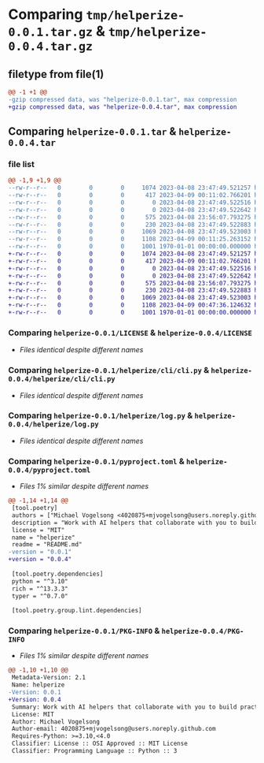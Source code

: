 # Comparing `tmp/helperize-0.0.1.tar.gz` & `tmp/helperize-0.0.4.tar.gz`

## filetype from file(1)

```diff
@@ -1 +1 @@
-gzip compressed data, was "helperize-0.0.1.tar", max compression
+gzip compressed data, was "helperize-0.0.4.tar", max compression
```

## Comparing `helperize-0.0.1.tar` & `helperize-0.0.4.tar`

### file list

```diff
@@ -1,9 +1,9 @@
--rw-r--r--   0        0        0     1074 2023-04-08 23:47:49.521257 helperize-0.0.1/LICENSE
--rw-r--r--   0        0        0      417 2023-04-09 00:11:02.766201 helperize-0.0.1/README.md
--rw-r--r--   0        0        0        0 2023-04-08 23:47:49.522516 helperize-0.0.1/helperize/__init__.py
--rw-r--r--   0        0        0        0 2023-04-08 23:47:49.522642 helperize-0.0.1/helperize/cli/__init__.py
--rw-r--r--   0        0        0      575 2023-04-08 23:56:07.793275 helperize-0.0.1/helperize/cli/cli.py
--rw-r--r--   0        0        0      230 2023-04-08 23:47:49.522883 helperize-0.0.1/helperize/interface.py
--rw-r--r--   0        0        0     1069 2023-04-08 23:47:49.523003 helperize-0.0.1/helperize/log.py
--rw-r--r--   0        0        0     1108 2023-04-09 00:11:25.263152 helperize-0.0.1/pyproject.toml
--rw-r--r--   0        0        0     1001 1970-01-01 00:00:00.000000 helperize-0.0.1/PKG-INFO
+-rw-r--r--   0        0        0     1074 2023-04-08 23:47:49.521257 helperize-0.0.4/LICENSE
+-rw-r--r--   0        0        0      417 2023-04-09 00:11:02.766201 helperize-0.0.4/README.md
+-rw-r--r--   0        0        0        0 2023-04-08 23:47:49.522516 helperize-0.0.4/helperize/__init__.py
+-rw-r--r--   0        0        0        0 2023-04-08 23:47:49.522642 helperize-0.0.4/helperize/cli/__init__.py
+-rw-r--r--   0        0        0      575 2023-04-08 23:56:07.793275 helperize-0.0.4/helperize/cli/cli.py
+-rw-r--r--   0        0        0      230 2023-04-08 23:47:49.522883 helperize-0.0.4/helperize/interface.py
+-rw-r--r--   0        0        0     1069 2023-04-08 23:47:49.523003 helperize-0.0.4/helperize/log.py
+-rw-r--r--   0        0        0     1108 2023-04-09 00:47:36.124632 helperize-0.0.4/pyproject.toml
+-rw-r--r--   0        0        0     1001 1970-01-01 00:00:00.000000 helperize-0.0.4/PKG-INFO
```

### Comparing `helperize-0.0.1/LICENSE` & `helperize-0.0.4/LICENSE`

 * *Files identical despite different names*

### Comparing `helperize-0.0.1/helperize/cli/cli.py` & `helperize-0.0.4/helperize/cli/cli.py`

 * *Files identical despite different names*

### Comparing `helperize-0.0.1/helperize/log.py` & `helperize-0.0.4/helperize/log.py`

 * *Files identical despite different names*

### Comparing `helperize-0.0.1/pyproject.toml` & `helperize-0.0.4/pyproject.toml`

 * *Files 1% similar despite different names*

```diff
@@ -1,14 +1,14 @@
 [tool.poetry]
 authors = ["Michael Vogelsong <4020875+mjvogelsong@users.noreply.github.com>"]
 description = "Work with AI helpers that collaborate with you to build practical systems."
 license = "MIT"
 name = "helperize"
 readme = "README.md"
-version = "0.0.1"
+version = "0.0.4"
 
 [tool.poetry.dependencies]
 python = "^3.10"
 rich = "^13.3.3"
 typer = "^0.7.0"
 
 [tool.poetry.group.lint.dependencies]
```

### Comparing `helperize-0.0.1/PKG-INFO` & `helperize-0.0.4/PKG-INFO`

 * *Files 1% similar despite different names*

```diff
@@ -1,10 +1,10 @@
 Metadata-Version: 2.1
 Name: helperize
-Version: 0.0.1
+Version: 0.0.4
 Summary: Work with AI helpers that collaborate with you to build practical systems.
 License: MIT
 Author: Michael Vogelsong
 Author-email: 4020875+mjvogelsong@users.noreply.github.com
 Requires-Python: >=3.10,<4.0
 Classifier: License :: OSI Approved :: MIT License
 Classifier: Programming Language :: Python :: 3
```

